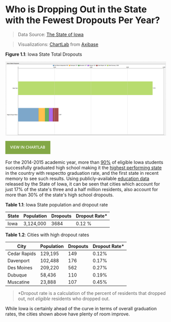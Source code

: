 Who is Dropping Out in the State with the Fewest Dropouts Per Year?
===

> Data Source: [The State of Iowa](https://www.iowa.gov/)

> Visualizations: [ChartLab](https://apps.axibase.com) from [Axibase](https://axibase.com)

**Figure 1.1**: Iowa State Total Dropouts

![I2](Images/IDO-001.png)

[![](Images/button.png)](https://apps.axibase.com/chartlab/dfbbf75b/2/#fullscreen)

For the 2014-2015 academic year, more than [90%](https://www2.ed.gov/admins/lead/account/consolidated/sy14-15part1/ia.pdf) 
of eligible Iowa students successfully graduated high school making it the [highest 
performing state](https://nces.ed.gov/programs/coe/indicator_coi.asp) in the country with respectto graduation rate, and the 
first state in recent memory to see such results. Using publicly-available [education data](https://catalog.data.gov/dataset/2014-2015-public-school-district-dropout-rates)
released by the State of Iowa, it can be seen that cities which account for just 17% of the state's three and a half million residents, 
also account for more than 30% of the state's high school dropouts.

**Table 1.1**: Iowa State population and dropout rate

| State | Population | Dropouts | Dropout Rate* |
|-------|------------|----------|---------------|
| Iowa | 3,124,000 | 3684 | 0.12 % |

**Table 1.2**: Cities with high dropout rates

| City | Population | Dropouts | Dropout Rate* | 
|------|------------|----------|---------------|
| Cedar Rapids | 129,195 | 149 | 0.12% |
| Davenport | 102,488 | 176 | 0.17% | 
| Des Moines | 209,220 | 562 | 0.27% |
| Dubuque | 58,436 | 110 | 0.19% | 
| Muscatine | 23,888 | 107 | 0.45% |

> *Dropout rate is a calculation of the percent of residents that dropped out, not _eligible_ residents who dropped out.

While Iowa is certainly ahead of the curve in terms of overall graduation rates, the cities shown above have plenty of room
improve.